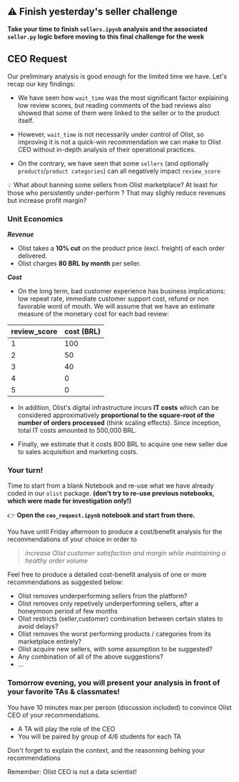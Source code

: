 ## ⚠️ Finish yesterday's seller challenge
**Take your time to finish `sellers.ipynb` analysis and the associated `seller.py` logic before moving to this final challenge for the week**


## CEO Request

Our preliminary analysis is good enough for the limited time we have. Let's recap our key findings:

- We have seen how `wait_time` was the most significant factor explaining low review scores, but reading comments of the bad reviews also showed that some of them were linked to the seller or to the product itself.

- However, `wait_time` is not necessarily under control of Olist, so improving it is not a quick-win recommendation we can make to Olist CEO without in-depth analysis of their operational practices.

- On the contrary, we have seen that some `sellers` (and optionally `products`/`product categories`) can all negatively impact `review_score`

💡 What about banning some sellers from Olist marketplace? At least for those who persistently under-perform ? That may slighly reduce revenues but increase profit margin?

### Unit Economics

***Revenue***

- Olist takes a **10% cut** on the product price (excl. freight) of each order delivered.
- Olist charges **80 BRL by month** per seller.

***Cost***

- On the long term, bad customer experience has business implications: low repeat rate, immediate customer support cost, refund or non favorable word of mouth. We will assume that we have an estimate measure of the monetary cost for each bad review:

review_score|cost (BRL)
---|---
1|100
2|50
3|40
4|0
5|0

- In addition, Olist's digital infrastructure incurs **IT costs** which can be considered approximatively **proportional to the square-root of the number of orders processed** (think scaling effects). Since inception, total IT costs amounted to 500,000 BRL.

- Finally, we estimate that it costs 800 BRL to acquire one new seller due to sales acquisition and marketing costs.

### Your turn!

Time to start from a blank Notebook and re-use what we have already coded in our `olist` package.
**(don't try to re-use previous notebooks, which were made for investigation only!)**

👉 **Open the `ceo_request.ipynb` notebook and start from there.**

You have until Friday afternoon to produce a cost/benefit analysis for the recommendations of your choice in order to
> _increase Olist customer satisfaction and margin while maintaining a healthy order volume_

Feel free to produce a detailed cost-benefit analysis of one or more recommendations as suggested below:
- Olist removes underperforming sellers from the platform?
- Olist removes only repetively underperforming sellers, after a honeymoon period of few months
- Olist restricts (seller,customer) combination between certain states to avoid delays?
- Olist removes the worst performing products / categories from its marketplace entirely?
- Olist acquire new sellers, with some assumption to be suggested?
- Any combination of all of the above suggestions?
- ...


### Tomorrow evening, you will present your analysis in front of your favorite TAs & classmates!

You have 10 minutes max per person (discussion included) to convince Olist CEO of your recommendations.

- A TA will play the role of the CEO
- You will be paired by group of 4/6 students for each TA

Don't forget to explain the context, and the reasonning behing your recommendations

Remember: Olist CEO is not a data scientist!
